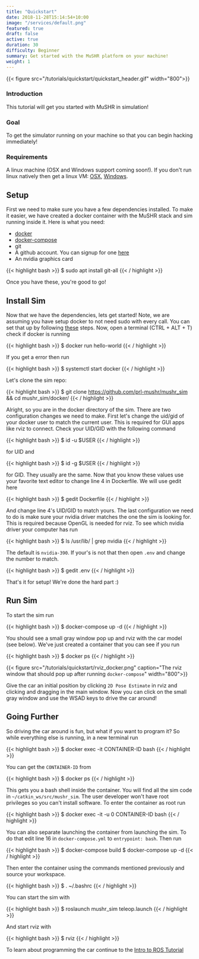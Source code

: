 ```yaml
---
title: "Quickstart"
date: 2018-11-28T15:14:54+10:00
image: "/services/default.png"
featured: true
draft: false
active: true
duration: 30 
difficulty: Beginner 
summary: Get started with the MuSHR platform on your machine! 
weight: 1
---
```


{{< figure src="/tutorials/quickstart/quickstart_header.gif" width="800">}}

### Introduction
This tutorial will get you started with MuSHR in simulation!

### Goal 
To get the simulator running on your machine so that you can begin hacking immediately!

### Requirements
A linux machine (OSX and Windows support coming soon!). If you don't run linux natively then get a linux VM: [OSX](https://www.instructables.com/id/How-to-Create-an-Ubuntu-Virtual-Machine-with-Virtu/), [Windows](https://itsfoss.com/install-linux-in-virtualbox/).

## Setup
First we need to make sure you have a few dependencies installed. To make it easier, we have created a docker container with the MuSHR stack and sim running inside it. Here is what you need:

- [docker](https://docs.docker.com/v17.12/install/)
- [docker-compose](https://docs.docker.com/compose/install/)
- git
- A github account. You can signup for one [here](https://github.com/join?source=header-home)
- An nvidia graphics card

{{< highlight bash >}}
$ sudo apt install git-all
{{< / highlight >}}

Once you have these, you're good to go!

## Install Sim
Now that we have the dependencies, lets get started! Note, we are assuming you have setup docker to not need sudo with every call. You can set that up by following [these](https://docs.docker.com/install/linux/linux-postinstall/) steps. Now, open a terminal (CTRL + ALT + T) check if docker is running

{{< highlight bash >}}
$ docker run hello-world
{{< / highlight >}}

If you get a error then run

{{< highlight bash >}}
$ systemctl start docker
{{< / highlight >}}

Let's clone the sim repo:

{{< highlight bash >}}
$ git clone https://github.com/prl-mushr/mushr_sim && cd mushr_sim/docker/
{{< / highlight >}}

Alright, so you are in the docker directory of the sim. There are two configuration changes we need to make. First let's change the uid/gid of your docker user to match the current user. This is required for GUI apps like rviz to connect. Check your UID/GID with the following command

{{< highlight bash >}}
$ id -u $USER
{{< / highlight >}}

for UID and

{{< highlight bash >}}
$ id -g $USER
{{< / highlight >}}

for GID. They usually are the same. Now that you know these values use your favorite text editor to change line 4 in Dockerfile. We will use gedit here

{{< highlight bash >}}
$ gedit Dockerfile
{{< / highlight >}}

And change line 4's UID/GID to match yours. The last configuration we need to do is make sure your nvidia driver matches the one the sim is looking for. This is required because OpenGL is needed for rviz. To see which nvidia driver your computer has run

{{< highlight bash >}}
$ ls /usr/lib/ | grep nvidia
{{< / highlight >}}

The default is `nvidia-390`. If your's is not that then open `.env` and change the number to match.

{{< highlight bash >}}
$ gedit .env
{{< / highlight >}}

That's it for setup! We're done the hard part :)

## Run Sim
To start the sim run

{{< highlight bash >}}
$ docker-compose up -d
{{< / highlight >}}

You should see a small gray window pop up and rviz with the car model (see below). We've just created a container that you can see if you run 

{{< highlight bash >}}
$ docker ps
{{< / highlight >}}

{{< figure src="/tutorials/quickstart/rviz_docker.png" caption="The rviz window that should pop up after running `docker-compose`" width="800">}}

Give the car an initial position by clicking `2D Pose Estimate` in rviz and clicking and dragging in the main window. Now you can click on the small gray window and use the WSAD keys to drive the car around!

## Going Further
So driving the car around is fun, but what if you want to program it? So while everything else is running, in a new terminal run

{{< highlight bash >}}
$ docker exec -it CONTAINER-ID bash
{{< / highlight >}}

You can get the `CONTAINER-ID` from 

{{< highlight bash >}}
$ docker ps
{{< / highlight >}}

This gets you a bash shell inside the container. You will find all the sim code in `~/catkin_ws/src/mushr_sim`. The user developer won't have root privileges so you can't install software. To enter the container as root run

{{< highlight bash >}}
$ docker exec -it -u 0 CONTAINER-ID bash
{{< / highlight >}}

You can also separate launching the container from launching the sim. To do that edit line 16 in `docker-compose.yml` to `entrypoint: bash`. Then run 

{{< highlight bash >}}
$ docker-compose build
$ docker-compose up -d
{{< / highlight >}}

Then enter the container using the commands mentioned previously and source your workspace.

{{< highlight bash >}}
$ . ~/.bashrc
{{< / highlight >}}

 You can start the sim with

{{< highlight bash >}}
$ roslaunch mushr_sim teleop.launch
{{< / highlight >}}

And start rviz with

{{< highlight bash >}}
$ rviz
{{< / highlight >}}

To learn about programming the car continue to the [Intro to ROS Tutorial](/tutorials/intro-to-ros)
